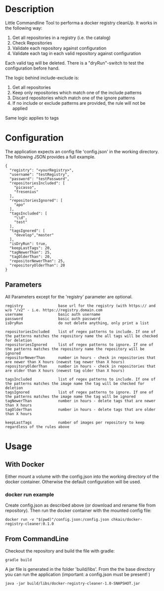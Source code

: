 # Description #
Little Commandline Tool to performa a docker registry cleanUp. It works in the following way:
   1. Get all repositories in a registry (i.e. the catalog)
   2. Check Repositories 
   3. Validate each repository against configuration
   4. Validate each tag in each valid repository against configuration

Each valid tag will be deleted. There is a "dryRun"-switch to test the configuration before hand.

The logic behind include-exclude is:
   1. Get all repositories
   2. Keep only repositories which match one of the include patterns
   3. Discard repositories which match one of the ignore patterns
   4. If no include or exclude patterns are provided, the rule will not be applied
 
 Same logic applies to tags



# Configuration #
The application expects an config file 'config.json' in the working directory.
The following JSON provides a full example.

    {
      "registry": "<yourRegistry>",
      "username": "testRegistry",
      "password": "testPassword",
      "repositoriesIncluded": [
        "picasso",
        "fresenius"
      ],
      "repositoriesIgnored": [
        "apo"
      ],
      "tagsIncluded": [
        "\\d",
        "test"
      ],
      "tagsIgnored": [
        "develop","master"
      ],
      "isDryRun": true,
      "keepLastTags": 20,
      "tagNewerThan": 25,
      "tagOlderThan": 20,
      "repositorNewerThan": 25,
      "repositoryOlderThan": 20
    }

## Parameters ##
All Parameters except for the 'registry' parameter are optional.

    registry                base url for the registry (with https:// and w/o "/v2" - i.e. https://registry.domain.com
    username                basic auth username
    password                basic auth password
    isDryRun                do not delete anything, only print a list
    
    repositoriesIncluded    list of regex patterns to include. If one of the patterns matches the repository name the all tags will be checked for deletion
    repositoriesIgnored     list of regex patterns to ignore. If one of the patterns matches the repository name the repository will be ignored
    repositorNewerThan      number in hours - check in repositories that are newer than X hours (newest tag newer than X hours)
    repositoryOlderThan     number in hours - check in repositories that are older than X hours (newest tag older than X hours)
        
    tagsIncluded            list of regex patterns to include. If one of the patterns matches the image name the tag will be checked for deletion
    tagsIgnored             list of regex patterns to ignore. If one of the patterns matches the image name the tag will be ignored
    tagNewerThan            number in hours - delete tags that are newer than X hours
    tagOlderThan            number in hours - delete tags that are older than X hours
    
    keepLastTags            number of images per repository to keep regardless of the rules above
 


# Usage #
## With Docker ##
Either mount a volume with the config.json into the working directory of the docker container.
Otherwise the default configuration will be used.
### docker run example ###
Create config.json as described above (or download and rename file from repository). Then run the docker container with the mounted config file:

    docker run -v "$(pwd)"/config.json:/config.json chkais/docker-registry-cleaner:0.1.0

## From CommandLine ##
Checkout the repository and build the file with gradle:
    
    gradle build
    
A jar file is generated in the folder 'build/libs'.  From the the base directory you can run the application (important: a config.json must be present! )

    java -jar build/libs/docker-registry-cleaner-1.0-SNAPSHOT.jar


    
    
